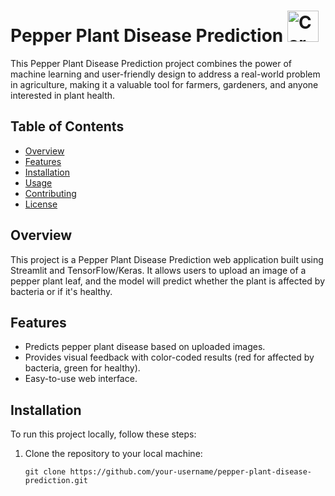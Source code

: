 # Pepper Plant Disease Prediction <img src="https://cdn-icons-png.flaticon.com/512/3631/3631976.png" alt="Car Price Prediction" width="50" height="50">

This Pepper Plant Disease Prediction project combines the power of machine learning and user-friendly design to address a real-world problem in agriculture, making it a valuable tool for farmers, gardeners, and anyone interested in plant health.

## Table of Contents

- [Overview](#overview)
- [Features](#features)
- [Installation](#installation)
- [Usage](#usage)
- [Contributing](#contributing)
- [License](#license)

## Overview

This project is a Pepper Plant Disease Prediction web application built using Streamlit and TensorFlow/Keras. It allows users to upload an image of a pepper plant leaf, and the model will predict whether the plant is affected by bacteria or if it's healthy.

## Features

- Predicts pepper plant disease based on uploaded images.
- Provides visual feedback with color-coded results (red for affected by bacteria, green for healthy).
- Easy-to-use web interface.

## Installation

To run this project locally, follow these steps:

1. Clone the repository to your local machine:

   ```shell
   git clone https://github.com/your-username/pepper-plant-disease-prediction.git
```
